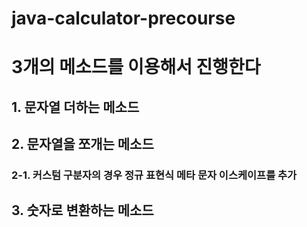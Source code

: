 # java-calculator-precourse
# 3개의 메소드를 이용해서 진행한다
## 1. 문자열 더하는 메소드
## 2. 문자열을 쪼개는 메소드
### 2-1. 커스텀 구분자의 경우 정규 표현식 메타 문자 이스케이프를 추가
## 3. 숫자로 변환하는 메소드